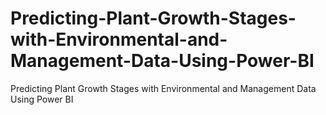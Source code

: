 # Predicting-Plant-Growth-Stages-with-Environmental-and-Management-Data-Using-Power-BI
Predicting Plant Growth Stages with Environmental  and Management Data Using Power BI 
